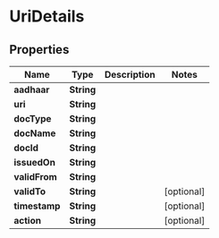 

# UriDetails


## Properties

Name | Type | Description | Notes
------------ | ------------- | ------------- | -------------
**aadhaar** | **String** |  | 
**uri** | **String** |  | 
**docType** | **String** |  | 
**docName** | **String** |  | 
**docId** | **String** |  | 
**issuedOn** | **String** |  | 
**validFrom** | **String** |  | 
**validTo** | **String** |  |  [optional]
**timestamp** | **String** |  |  [optional]
**action** | **String** |  |  [optional]



